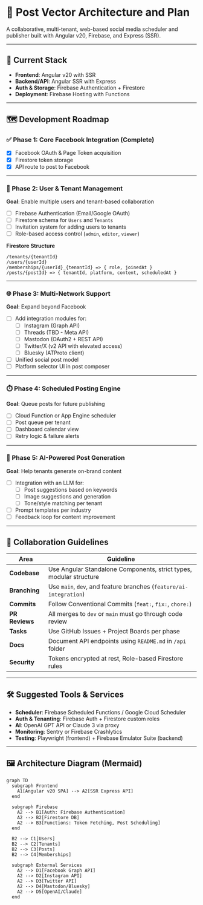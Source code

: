 # 🧭 Post Vector Architecture and Plan

A collaborative, multi-tenant, web-based social media scheduler and publisher built with Angular v20, Firebase, and Express (SSR).

---

## 🚧 Current Stack

- **Frontend**: Angular v20 with SSR
- **Backend/API**: Angular SSR with Express
- **Auth & Storage**: Firebase Authentication + Firestore
- **Deployment**: Firebase Hosting with Functions

---

## 🗺️ Development Roadmap

### ✅ Phase 1: Core Facebook Integration (Complete)
- [x] Facebook OAuth & Page Token acquisition
- [x] Firestore token storage
- [x] API route to post to Facebook

---

### 🚀 Phase 2: User & Tenant Management
**Goal**: Enable multiple users and tenant-based collaboration
- [ ] Firebase Authentication (Email/Google OAuth)
- [ ] Firestore schema for `Users` and `Tenants`
- [ ] Invitation system for adding users to tenants
- [ ] Role-based access control (`admin`, `editor`, `viewer`)

**Firestore Structure**
```
/tenants/{tenantId}
/users/{userId}
/memberships/{userId}_{tenantId} => { role, joinedAt }
/posts/{postId} => { tenantId, platform, content, scheduledAt }
```

---

### 🌐 Phase 3: Multi-Network Support
**Goal**: Expand beyond Facebook
- [ ] Add integration modules for:
  - [ ] Instagram (Graph API)
  - [ ] Threads (TBD - Meta API)
  - [ ] Mastodon (OAuth2 + REST API)
  - [ ] Twitter/X (v2 API with elevated access)
  - [ ] Bluesky (ATProto client)
- [ ] Unified social post model
- [ ] Platform selector UI in post composer

---

### ⏱️ Phase 4: Scheduled Posting Engine
**Goal**: Queue posts for future publishing
- [ ] Cloud Function or App Engine scheduler
- [ ] Post queue per tenant
- [ ] Dashboard calendar view
- [ ] Retry logic & failure alerts

---

### 🤖 Phase 5: AI-Powered Post Generation
**Goal**: Help tenants generate on-brand content
- [ ] Integration with an LLM for:
  - [ ] Post suggestions based on keywords
  - [ ] Image suggestions and generation
  - [ ] Tone/style matching per tenant
- [ ] Prompt templates per industry
- [ ] Feedback loop for content improvement

---

## 🧩 Collaboration Guidelines

| Area           | Guideline                                                          |
| -------------- | ------------------------------------------------------------------ |
| **Codebase**   | Use Angular Standalone Components, strict types, modular structure |
| **Branching**  | Use `main`, `dev`, and feature branches (`feature/ai-integration`) |
| **Commits**    | Follow Conventional Commits (`feat:`, `fix:`, `chore:`)            |
| **PR Reviews** | All merges to `dev` or `main` must go through code review          |
| **Tasks**      | Use GitHub Issues + Project Boards per phase                       |
| **Docs**       | Document API endpoints using `README.md` in `/api` folder          |
| **Security**   | Tokens encrypted at rest, Role-based Firestore rules               |

---

## 🛠 Suggested Tools & Services

- **Scheduler**: Firebase Scheduled Functions / Google Cloud Scheduler
- **Auth & Tenanting**: Firebase Auth + Firestore custom roles
- **AI**: OpenAI GPT API or Claude 3 via proxy
- **Monitoring**: Sentry or Firebase Crashlytics
- **Testing**: Playwright (frontend) + Firebase Emulator Suite (backend)

---

## 🖼️ Architecture Diagram (Mermaid)

```mermaid
graph TD
  subgraph Frontend
    A1[Angular v20 SPA] --> A2[SSR Express API]
  end

  subgraph Firebase
    A2 --> B1[Auth: Firebase Authentication]
    A2 --> B2[Firestore DB]
    A2 --> B3[Functions: Token Fetching, Post Scheduling]
  end

  B2 --> C1[Users]
  B2 --> C2[Tenants]
  B2 --> C3[Posts]
  B2 --> C4[Memberships]

  subgraph External Services
    A2 --> D1[Facebook Graph API]
    A2 --> D2[Instagram API]
    A2 --> D3[Twitter API]
    A2 --> D4[Mastodon/Bluesky]
    A2 --> D5[OpenAI/Claude]
  end
```
